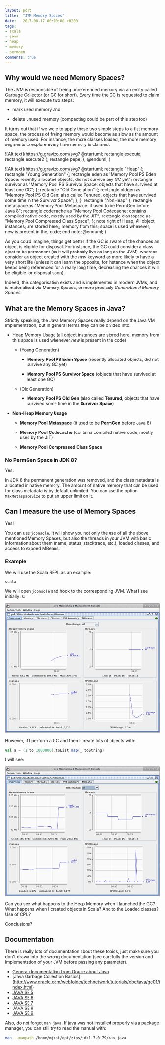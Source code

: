 ```yaml
---
layout: post
title:  "JVM Memory Spaces"
date:   2017-08-17 00:00:00 +0200
tags:
- scala
- java
- heap
- memory
- permgen
comments: true
---
```


## Why would we need Memory Spaces? 

The JVM is responsible of freing unreferenced memory via an entity called Garbage Collector (or GC for short). Every time the GC is requested to claim memory, it will execute two steps:

- mark used memory and

- delete unused memory (compacting could be part of this step too) 

It turns out that if we were to apply these two simple steps to a flat memory space, the process of freing memory would become as slow as the amount of memory used. For instance, the more classes loaded, the more memory segments to explore every time memory is claimed.


![Alt text](https://g.gravizo.com/svg?
@startuml;
rectangle execute;
rectangle execute2 {;
  rectangle pepe;
};
@enduml;
)

![Alt text](https://g.gravizo.com/svg?
@startuml;
rectangle "Heap" {;
  rectangle "Young Generation" {;
    rectangle eden as "Memory Pool PS Eden Space: recently allocated objects, did not survive any GC yet";
    rectangle survivor as "Memory Pool PS Survivor Space: objects that have survived at least one GC";
  };
  rectangle "Old Generation" {;
    rectangle oldgen as "Memory Pool PS Old Gen: also called Tenured, objects that have survived some time in the Survivor Space";
  };
};
rectangle "NonHeap" {;
  rectangle metaspace as "Memory Pool Metaspace: it used to be PermGen before Java 8";
  rectangle codecache as "Memory Pool Codecache: contains compiled native code, mostly used by the JIT";
  rectangle classspace as "Memory Pool Compressed Class Space";
};
note right of Heap;
All object instances;
are stored here,;
memory from this;
space is used whenever;
new is present in the;
code;
end note;
@enduml;
)


<!--more-->

As you could imagine, things get better if the GC is aware of the chances an object is eligible for disposal. For instance, the GC could consider a class oject to be permanent (as it will probably live as long as the JVM), whereas consider an object created with the _new_ keyword as more likely to have a very short life (unless it can learn the opposite, for instance when the object keeps being referenced for a really long time, decreasing the chances it will be eligible for disposal soon). 

Indeed, this categorisation exists and is implemented in modern JVMs, and is materialised via Memory Spaces, or more precisely _Generational Memory Spaces_. 

## What are the Memory Spaces in Java?

Strictly speaking, the Java Memory Spaces really depend on the Java VM implementation, but in general terms they can be divided into: 

- Heap Memory Usage (all object instances are stored here, memory from this space is used whenever _new_ is present in the code)

  - (Young Generation)

    - **Memory Pool PS Eden Space** (recently allocated objects, did not survive any GC yet)
    
    - **Memory Pool PS Survivor Space** (objects that have survived at least one GC)

  - (Old Generation)

    - **Memory Pool PS Old Gen** (also called **Tenured**, objects that have survived some time in the **Survivor Space**)

- **Non-Heap Memory Usage**

  - **Memory Pool Metaspace** (it used to be **PermGen** before Java 8)

  - **Memory Pool Codecache** (contains compiled native code, mostly used by the JIT)

  - **Memory Pool Compressed Class Space**

### No PermGen Space in JDK 8? 

Yes. 

In JDK 8 the permanent generation was removed, and the class metadata is allocated in native memory. The amount of native memory that can be used for class metadata is by default unlimited. You can use the option `MaxMetaspaceSize` to put an upper limit on it.

## Can I measure the use of Memory Spaces

Yes! 

You can use `jconsole`. It will show you not only the use of all the above mentioned Memory Spaces, but also the threads in your JVM with basic information about them (name, status, stacktrace, etc.), loaded classes, and access to expoed MBeans. 

### Example

We will use the Scala REPL as an example: 

```bash
scala
```

We will open `jconsole` and hook to the corresponding JVM. What I see initially is: 

![Project](/images/posts/jconsole1.png)

However, if I perform a GC and then I create lots of objects with: 

```scala
val a = (1 to 1000000).toList.map(_.toString)
```

I will see:

![Project](/images/posts/jconsole2.png)

Can you see what happens to the Heap Memory when I launched the GC? What happens when I created objects in Scala? And to the Loaded classes? Use of CPU?

Conclusions?

## Documentation

There is really lots of documentation about these topics, just make sure you don't drawn into the wrong documentation (see carefully the version and implementation of your JVM before passing any parameter). 

- [General documentation from Oracle about Java](http://docs.oracle.com/en/java/)
- [Java Garbage Collection Basics] (http://www.oracle.com/webfolder/technetwork/tutorials/obe/java/gc01/index.html)
- [JAVA SE 5](http://docs.oracle.com/javase/5/)
- [JAVA SE 6](http://docs.oracle.com/javase/6/)
- [JAVA SE 7](http://docs.oracle.com/javase/7/)
- [JAVA SE 8](http://docs.oracle.com/javase/8/)
- [JAVA SE 9](http://docs.oracle.com/javase/9/)

Also, do not forget `man java`. If java was not installed properly via a package manager, you can still try to read the manual with: 

```bash
man --manpath /home/mjost/opt/zips/jdk1.7.0_79/man java
```

